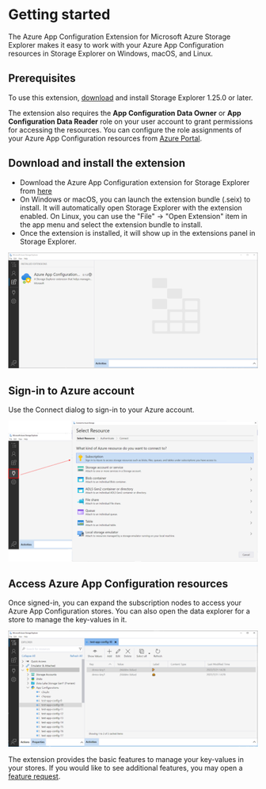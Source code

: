 # Getting started

The Azure App Configuration Extension for Microsoft Azure Storage Explorer makes it easy to work with your Azure App Configuration resources in Storage Explorer on Windows, macOS, and Linux.

## Prerequisites

To use this extension, [download](https://azure.microsoft.com/features/storage-explorer/) and install Storage Explorer 1.25.0 or later.

The extension also requires the **App Configuration Data Owner** or **App Configuration Data Reader** role on your user account to grant permissions for accessing the resources. You can configure the role assignments of your Azure App Configuration resources from [Azure Portal](https://portal.azure.com).

## Download and install the extension

- Download the Azure App Configuration extension for Storage Explorer from [here](https://127.0.0.1)
- On Windows or macOS, you can launch the extension bundle (.seix) to install. It will automatically open Storage Explorer with the extension enabled. On Linux, you can use the "File" → "Open Extension" item in the app menu and select the extension bundle to install.
- Once the extension is installed, it will show up in the extensions panel in Storage Explorer.

![Installed extension](./images/InsatlledExtension.PNG)

## Sign-in to Azure account

Use the Connect dialog to sign-in to your Azure account.

![Sign-in Dialog](./images/SignInCombined.png)

## Access Azure App Configuration resources

Once signed-in, you can expand the subscription nodes to access your Azure App Configuration stores. You can also open the data explorer for a store to manage the key-values in it.

![Extension tree explorer](./images/ExtensionTreeExplorer.PNG)

The extension provides the basic features to manage your key-values in your stores. If you would like to see additional features, you may open a [feature request](https://github.com/microsoft/azure-app-configuration-se-extension/issues).
